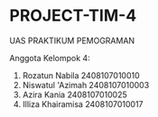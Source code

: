 # PROJECT-TIM-4
UAS PRAKTIKUM PEMOGRAMAN

Anggota Kelompok 4:
1. Rozatun Nabila     2408107010010
2. Niswatul 'Azimah   2408107010003
3. Azira Kania        2408107010025
4. Illiza Khairamisa  2408107010017
   
